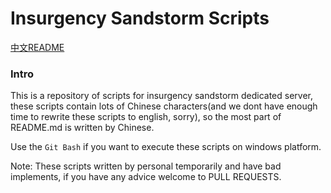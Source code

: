 # Insurgency Sandstorm Scripts

[中文README](https://github.com/cccccyd/Insurgency_Sandstorm_Scripts/blob/main/README_zh_CN.md)
### Intro
This is a repository of scripts for insurgency sandstorm dedicated server, these scripts contain lots of Chinese characters(and we dont have enough time to rewrite these scripts to english, sorry), so the most part of README.md is written by Chinese.

Use the `Git Bash` if you want to execute these scripts on windows platform.

Note: These scripts written by personal temporarily and have bad implements, if you have any advice welcome to PULL REQUESTS.
